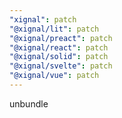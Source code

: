 ```yaml
---
"xignal": patch
"@xignal/lit": patch
"@xignal/preact": patch
"@xignal/react": patch
"@xignal/solid": patch
"@xignal/svelte": patch
"@xignal/vue": patch
---
```


unbundle

